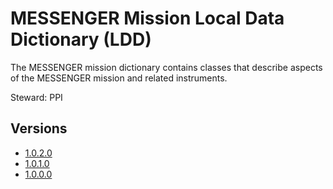 # MESSENGER Mission Local Data Dictionary (LDD)

The MESSENGER mission dictionary contains classes that describe aspects of the MESSENGER mission and related instruments.

Steward: PPI

## Versions

- [1.0.2.0](1.0.2.0)
- [1.0.1.0](1.0.1.0)
- [1.0.0.0](1.0.0.0)
